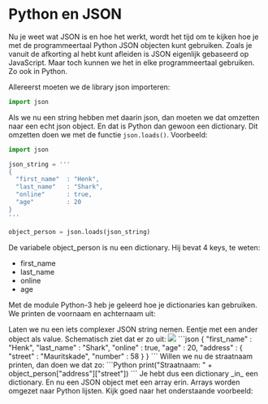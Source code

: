 # Python en JSON

Nu je weet wat JSON is en hoe het werkt, wordt het tijd om te kijken hoe je met de programmeertaal Python JSON objecten kunt gebruiken. Zoals je vanuit de afkorting al hebt kunt afleiden is JSON eigenlijk gebaseerd op JavaScript. Maar toch kunnen we het in elke programmeertaal gebruiken. Zo ook in Python.

Allereerst moeten we de library json importeren:

```python
import json
```

Als we nu een string hebben met daarin json, dan moeten we dat omzetten naar een echt json object. En dat is Python dan gewoon een dictionary. Dit omzetten doen we met de functie `json.loads()`. Voorbeeld:

```python
import json

json_string = '''
{  
  "first_name"  : "Henk",
  "last_name"   : "Shark",
  "online"      : true,
  "age"         : 20
}
'''

object_person = json.loads(json_string)
```

De variabele object\_person is nu een dictionary. Hij bevat 4 keys, te weten:

* first\_name
* last\_name
* online
* age

Met de module Python-3 heb je geleerd hoe je dictionaries kan gebruiken. We printen de voornaam en achternaam uit:

Laten we nu een iets complexer JSON string nemen. Eentje met een ander object als value. Schematisch ziet dat er zo uit: ![](https://docs.google.com/drawings/d/e/2PACX-1vTP2wfgPzvzD798-G8AFsnpHi-K7qVQhv62Gy4ocyzzJHylOFe7vJYrH7DfpSH_FtKybp0TmPm-TSlV/pub?w=679&h=382) \`\`\`json { "first\_name" : "Henk", "last\_name" : "Shark", "online" : true, "age" : 20, "address" : { "street" : "Mauritskade", "number" : 58 } } \`\`\` Willen we nu de straatnaam printen, dan doen we dat zo: \`\`\`Python print\("Straatnaam: " + object\_person\["address"\]\["street"\]\) \`\`\` Je hebt dus een dictionary \_in\_ een dictionary. En nu een JSON object met een array erin. Arrays worden omgezet naar Python lijsten. Kijk goed naar het onderstaande voorbeeld:

